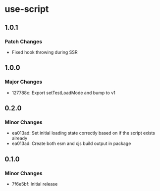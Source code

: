 # use-script

## 1.0.1

### Patch Changes

- Fixed hook throwing during SSR

## 1.0.0

### Major Changes

- 127788c: Export setTestLoadMode and bump to v1

## 0.2.0

### Minor Changes

- ea013ad: Set initial loading state correctly based on if the script exists already
- ea013ad: Create both esm and cjs build output in package

## 0.1.0

### Minor Changes

- 7f6e5bf: Initial release
